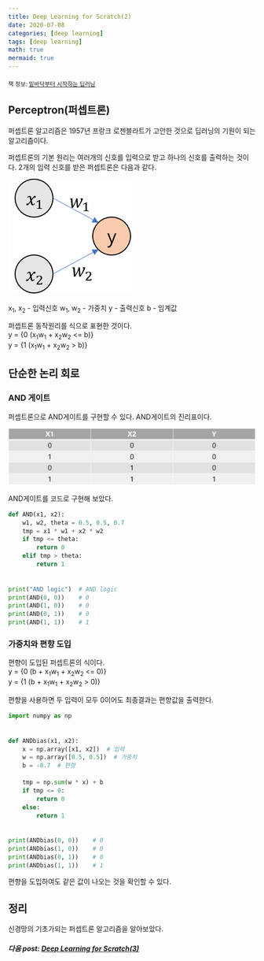 ```yaml
---
title: Deep Learning for Scratch(2)
date: 2020-07-08
categories: [deep learning]
tags: [deep learning]
math: true
mermaid: true
---
```


<sub>책 정보: [밑바닥부터 시작하는 딥러닝](https://www.hanbit.co.kr/store/books/look.php?p_code=B8475831198)</sub>

## Perceptron(퍼셉트론)

퍼셉트론 알고리즘은 1957년 프랑크 로젠블라트가 고안한 것으로 딥러닝의 기원이 되는 알고리즘이다.

퍼셉트론의 기본 원리는 여러개의 신호를 입력으로 받고 하나의 신호를 출력하는 것이다.
2개의 입력 신호를 받은 퍼셉트론은 다음과 같다.

![perceptron](/assets/img/posts/Deep_Learning/perceptron.png)

x<sub>1</sub>, x<sub>2</sub> - 입력신호
w<sub>1</sub>, w<sub>2</sub> - 가중치
y - 출력신호
b - 임계값

퍼셉트론 동작원리를 식으로 표현한 것이다.  
y = {0 (x<sub>1</sub>w<sub>1</sub> + x<sub>2</sub>w<sub>2</sub> <= b)}  
y = {1 (x<sub>1</sub>w<sub>1</sub> + x<sub>2</sub>w<sub>2</sub> > b)}

## 단순한 논리 회로

### AND 게이트

퍼셉트론으로 AND게이트를 구현할 수 있다.
AND게이트의 진리표이다.

![ANDgate](/assets/img/posts/Deep_Learning/ANDgate.JPG)

AND게이트를 코드로 구현해 보았다.

```python
def AND(x1, x2):
    w1, w2, theta = 0.5, 0.5, 0.7
    tmp = x1 * w1 + x2 * w2
    if tmp <= theta:
        return 0
    elif tmp > theta:
        return 1


print("AND logic")  # AND logic
print(AND(0, 0))    # 0
print(AND(1, 0))    # 0
print(AND(0, 1))    # 0
print(AND(1, 1))    # 1
```

### 가중치와 편향 도입

편향이 도입된 퍼셉트론의 식이다.  
y = {0 (b + x<sub>1</sub>w<sub>1</sub> + x<sub>2</sub>w<sub>2</sub> <= 0)}  
y = {1 (b + x<sub>1</sub>w<sub>1</sub> + x<sub>2</sub>w<sub>2</sub> > 0)}

편향을 사용하면 두 입력이 모두 0이어도 최종결과는 편향값을 출력한다.

```python
import numpy as np


def ANDbias(x1, x2):
    x = np.array([x1, x2])  # 입력
    w = np.array([0.5, 0.5])  # 가중치
    b = -0.7  # 편향

    tmp = np.sum(w * x) + b
    if tmp <= 0:
        return 0
    else:
        return 1


print(ANDbias(0, 0))    # 0
print(ANDbias(1, 0))    # 0
print(ANDbias(0, 1))    # 0
print(ANDbias(1, 1))    # 1
```

편향을 도입하여도 같은 값이 나오는 것을 확인할 수 있다.

## 정리

신경망의 기초가되는 퍼셉트론 알고리즘을 알아보았다.

##### 다음 post: [Deep Learning for Scratch(3)](https://marshmellowon.github.io/2020/07/22/Deep_Learning_from_Scratch3.html)
